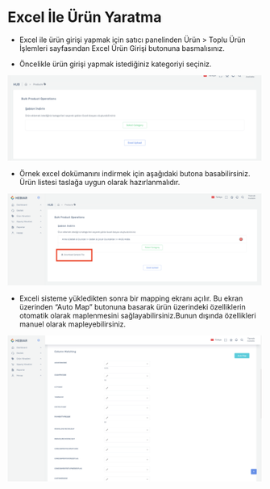 # Excel İle Ürün Yaratma

* Excel ile ürün girişi yapmak için satıcı panelinden Ürün > Toplu Ürün İşlemleri sayfasından Excel Ürün Girişi butonuna basmalısınız. 

* Öncelikle ürün girişi yapmak istediğiniz kategoriyi seçiniz. 

![screenshot](https://raw.githubusercontent.com/profcode1/a101docs/main/m/excelimport.png)

* Örnek excel dokümanını indirmek için aşağıdaki butona basabilirsiniz. Ürün listesi taslağa uygun olarak hazırlanmalıdır. 

![screenshot](https://raw.githubusercontent.com/profcode1/a101docs/main/m/excelimport2.png)

* Exceli sisteme yükledikten sonra bir mapping ekranı açılır. Bu ekran üzerinden “Auto Map” butonuna basarak ürün üzerindeki özelliklerin otomatik olarak maplenmesini sağlayabilirsiniz.Bunun dışında özellikleri manuel olarak mapleyebilirsiniz. 

![screenshot](https://raw.githubusercontent.com/profcode1/a101docs/main/m/excelimport3.png)







